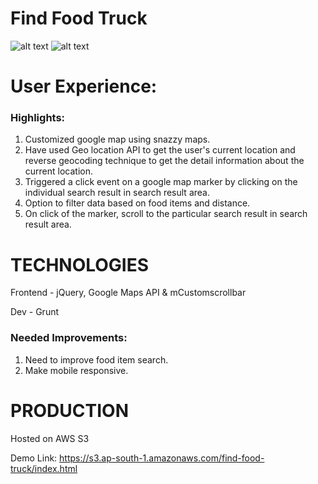 Find Food Truck
==========

![alt text](https://s3.ap-south-1.amazonaws.com/find-food-truck/images/image-1.jpg "Food Truck Screenshot")
![alt text](https://s3.ap-south-1.amazonaws.com/find-food-truck/images/image-3.jpg "Food Truck Screenshot")

User Experience:
====

### Highlights:

1. Customized google map using snazzy maps.
2. Have used Geo location API to get the user's current location and reverse geocoding technique to get the detail information about the current location.
3. Triggered a click event on a google map marker by clicking on the individual search result in search result area.
4. Option to filter data based on food items and distance.
5. On click of the marker, scroll to the particular search result in search result area.

TECHNOLOGIES
======

Frontend - jQuery, Google Maps API & mCustomscrollbar

Dev      - Grunt


### Needed Improvements:

1. Need to improve food item search.
2. Make mobile responsive.

PRODUCTION
======

Hosted on AWS S3

Demo Link: https://s3.ap-south-1.amazonaws.com/find-food-truck/index.html
